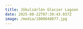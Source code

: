 ```yaml
---
title: Jökulsárlón Glacier Lagoon
date: 2025-08-22T07:39:43.037Z
image: /media/1000048077.jpg
---
```

